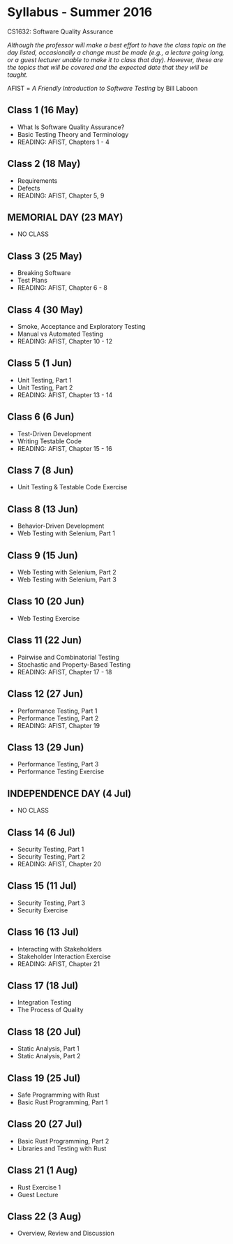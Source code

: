 # Syllabus - Summer 2016
CS1632: Software Quality Assurance

_Although the professor will make a best effort to have the class topic on the day listed, occasionally a change must be made (e.g., a lecture going long, or a guest lecturer unable to make it to class that day).  However, these are the topics that will be covered and the expected date that they will be taught._

AFIST = _A Friendly Introduction to Software Testing_ by Bill Laboon

## Class 1 (16 May)
  * What Is Software Quality Assurance?
  * Basic Testing Theory and Terminology
  * READING: AFIST, Chapters 1 - 4
  
## Class 2 (18 May)
  * Requirements
  * Defects
  * READING: AFIST, Chapter 5, 9

## MEMORIAL DAY (23 MAY)
  * NO CLASS

## Class 3 (25 May)
  * Breaking Software
  * Test Plans
  * READING: AFIST, Chapter 6 - 8

## Class 4 (30 May)
  * Smoke, Acceptance and Exploratory Testing 
  * Manual vs Automated Testing
  * READING: AFIST, Chapter 10 - 12
  
## Class 5 (1 Jun)
  * Unit Testing, Part 1
  * Unit Testing, Part 2
  * READING: AFIST, Chapter 13 - 14
    
## Class 6 (6 Jun)
  * Test-Driven Development
  * Writing Testable Code
  * READING: AFIST, Chapter 15 - 16
  
## Class 7 (8 Jun)
  * Unit Testing & Testable Code Exercise
  
## Class 8 (13 Jun)
  * Behavior-Driven Development
  * Web Testing with Selenium, Part 1

## Class 9 (15 Jun)
  * Web Testing with Selenium, Part 2
  * Web Testing with Selenium, Part 3

## Class 10 (20 Jun)
   * Web Testing Exercise
  
## Class 11 (22 Jun)
  * Pairwise and Combinatorial Testing
  * Stochastic and Property-Based Testing
  * READING: AFIST, Chapter 17 - 18
  
## Class 12 (27 Jun)
  * Performance Testing, Part 1
  * Performance Testing, Part 2
  * READING: AFIST, Chapter 19
  
## Class 13 (29 Jun)
  * Performance Testing, Part 3
  * Performance Testing Exercise

## INDEPENDENCE DAY (4 Jul)
  * NO CLASS

## Class 14 (6 Jul)
  * Security Testing, Part 1
  * Security Testing, Part 2
  * READING: AFIST, Chapter 20
  
## Class 15 (11 Jul)
  * Security Testing, Part 3
  * Security Exercise
 
## Class 16 (13 Jul)
  * Interacting with Stakeholders
  * Stakeholder Interaction Exercise
  * READING: AFIST, Chapter 21

## Class 17 (18 Jul)
  * Integration Testing
  * The Process of Quality

## Class 18 (20 Jul)
  * Static Analysis, Part 1
  * Static Analysis, Part 2

## Class 19 (25 Jul)
  * Safe Programming with Rust
  * Basic Rust Programming, Part 1

## Class 20 (27 Jul)
  * Basic Rust Programming, Part 2
  * Libraries and Testing with Rust

## Class 21 (1 Aug)
  * Rust Exercise 1
  * Guest Lecture
  
## Class 22 (3 Aug)
  * Overview, Review and Discussion

